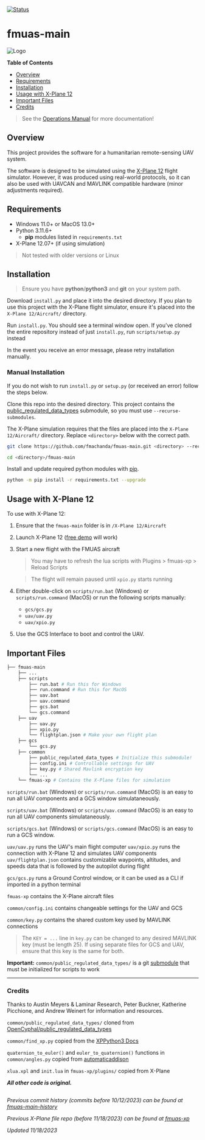 [![Status](https://img.shields.io/badge/status-Development-orange)](https://trello.com/b/E168SpHn/fmuas)

# fmuas-main
![Logo](https://github.com/fmachanda/fmuas-main/blob/master/fmuas_logo.png?raw=true)


**Table of Contents**
* [Overview](#overview)
* [Requirements](#requirements)
* [Installation](#installation)
* [Usage with X-Plane 12](#usage-with-x-plane-12)
* [Important Files](#important-files)
* [Credits](#credits)

> See the [Operations Manual][flight-manual-link] for more documentation!

## Overview
This project provides the software for a humanitarian remote-sensing UAV system.  

The software is designed to be simulated using the [X-Plane 12][xplane-link] flight simulator. However, it was produced using real-world protocols, so  it can also be used with UAVCAN and MAVLINK compatible hardware (minor adjustments required).

## Requirements
* Windows 11.0+ or MacOS 13.0+
* Python 3.11.6+
    * **pip** modules listed in `requirements.txt`
* X-Plane 12.07+ (if using simulation)

> Not tested with older versions or Linux

## Installation

> Ensure you have **python**/**python3** and **git** on your system path.

Download `install.py` and place it into the desired directory. If you plan to use this project with the X-Plane flight simulator, ensure it's placed into the `X-Plane 12/Aircraft/` directory.

Run `install.py`. You should see a terminal window open. If you've cloned the entire repository instead of just `install.py`, run `scripts/setup.py` instead

In the event you receive an error message, please retry installation manually.

### Manual Installation

If you do not wish to run `install.py` or `setup.py` (or received an error) follow the steps below.

Clone this repo into the desired directory. This project contains the [public_regulated_data_types][prdt-link] submodule, so you must use `--recurse-submodules`.

The X-Plane simulation requires that the files are placed into the `X-Plane 12/Aircraft/` directory. Replace `<directory>` below with the correct path.

```bash
git clone https://github.com/fmachanda/fmuas-main.git <directory> --recurse-submodules

cd <directory>/fmuas-main
```

Install and update required python modules with [pip](https://pip.pypa.io/en/stable/installation/).

```bash
python -m pip install -r requirements.txt --upgrade
```

## Usage with X-Plane 12

To use with X-Plane 12:

1. Ensure that the `fmuas-main` folder is in `/X-Plane 12/Aircraft`

2. Launch X-Plane 12 ([free demo][xplane-link] will work)

3. Start a new flight with the FMUAS aircraft

    > You may have to refresh the lua scripts with Plugins > fmuas-xp > Reload Scripts

    > The flight will remain paused until `xpio.py` starts running

4. Either double-click on `scripts/run.bat` (Windows) or `scripts/run.command` (MacOS) or run the following scripts manually:
    * `gcs/gcs.py`
    * `uav/uav.py`
    * `uav/xpio.py`

5. Use the GCS Interface to boot and control the UAV.

## Important Files

```bash
├── fmuas-main 
    ├── ...
    ├── scripts
        ├── run.bat # Run this for Windows
        ├── run.command # Run this for MacOS
        ├── uav.bat
        ├── uav.command
        ├── gcs.bat
        └── gcs.command
    ├── uav
        ├── uav.py
        ├── xpio.py
        └── flightplan.json # Make your own flight plan
    ├── gcs
        └── gcs.py
    ├── common
        ├── public_regulated_data_types # Initialize this submodule!
        ├── config.ini # Controllable settings for UAV
        ├── key.py # Shared Mavlink encryption key
        └── ...
    └── fmuas-xp # Contains the X-Plane files for simulation
```

`scripts/run.bat` (Windows) or `scripts/run.command` (MacOS) is an easy to run all UAV components and a GCS window simulataneously.

`scripts/uav.bat` (Windows) or `scripts/uav.command` (MacOS) is an easy to run all UAV components simulataneously.

`scripts/gcs.bat` (Windows) or `scripts/gcs.command` (MacOS) is an easy to run a GCS window.

`uav/uav.py` runs the UAV's main flight computer
`uav/xpio.py` runs the connection with X-Plane 12 and simulates UAV components
`uav/flightplan.json` contains customizable waypoints, altitudes, and speeds data that is followed by the autopilot during flight

`gcs/gcs.py` runs a Ground Control window, or it can be used as a CLI if imported in a python terminal

`fmuas-xp` contains the X-Plane aircraft files

`common/config.ini` contains changeable settings for the UAV and GCS  

`common/key.py` contains the shared custom key used by MAVLINK connections
> The `KEY = ...` line in `key.py` can be changed to any desired MAVLINK key (must be length 25). If using separate files for GCS and UAV, ensure that this key is the same for both.  

**Important:** `common/public_regulated_data_types/` is a git [submodule][prdt-link] that must be initialized for scripts to work

---
### Credits

Thanks to Austin Meyers & Laminar Research, Peter Buckner, Katherine Picchione, and Andrew Weinert for information and resources.

`common/public_regulated_data_types/` cloned from [OpenCyphal/public_regulated_data_types][prdt-link]

`common/find_xp.py` copied from the [XPPython3 Docs](https://xppython3.readthedocs.io/en/latest/_static/find_xp.py)  

`quaternion_to_euler()` and `euler_to_quaternion()` functions in `common/angles.py` copied from [automaticaddison](https://automaticaddison.com)

`xlua.xpl` and `init.lua` in `fmuas-xp/plugins/` copied from X-Plane

***All  other code is original.***

##

*Previous commit history (commits before 10/12/2023) can be found at [fmuas-main-history](https://github.com/fmachanda/fmuas-main-history)*

*Previous X-Plane file repo (before 11/18/2023) can be found at [fmuas-xp][fmuas-xp-link]*

*Updated 11/18/2023*


[prdt-link]: https://github.com/OpenCyphal/public_regulated_data_types
[xplane-link]: https://www.x-plane.com/desktop/try-it/
[fmuas-xp-link]: https://github.com/fmachanda/fmuas-xp
[flight-manual-link]: https://drive.google.com/file/d/10-qno50bdPXd9zrQrpF1-gox775YPN9c/view